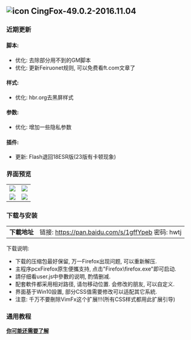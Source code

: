 ## ![icon](../../img/icon.jpg) CingFox-49.0.2-2016.11.04

### 近期更新

#### 脚本:
- 优化: 去除部分用不到的GM脚本
- 优化: 更新Feiruonet规则, 可以免费看ft.com文章了

#### 样式:
- 优化: hbr.org去黑屏样式

#### 参数:
- 优化: 增加一些隐私参数

#### 插件:
- 更新: Flash退回18ESR版(23版有卡顿现象)

### 界面预览

| | |
| :-- | :-- |
| ![](../../img/48.0.1-2016.08.20/preview.jpg) | ![](../../img/48.0.1-2016.08.20/preview-2.jpg) |
| ![](../../img/48.0.1-2016.08.20/preview-3.jpg) | ![](../../img/48.0.1-2016.08.20/preview-4.jpg) |

### 下载与安装

| |  |
| :-- | :-- |
| **下載地址** | 链接: https://pan.baidu.com/s/1gffYpeb 密码: hwtj |

下载说明:
- 下载的压缩包最好保留, 万一Firefox出现问题, 可以重新解压.
- 主程序pcxFirefox原生便攜支持, 点击"Firefox\firefox.exe"即可启动.
- 請仔细看user.js中參數的说明, 酌情删减.
- 配套軟件都采用相对路径, 请勿移动位置. 会修改的朋友, 可以自定义.
- 界面基于Win10設置, 部分CSS值需要修改可以适配其它系統.
- 注意: 千万不要刪除VimFx这个扩展!!!(所有CSS样式都用此扩展引导)

### 通用教程

[**你可能还需要了解**](../..#你可能还需要了解)